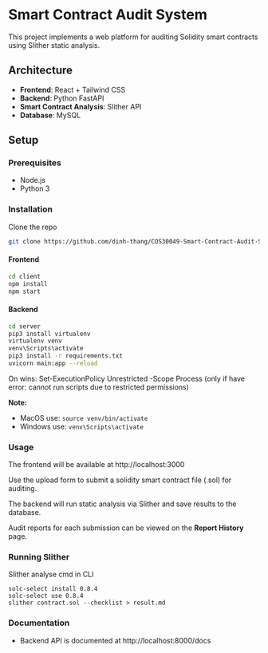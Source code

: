 # Smart Contract Audit System

This project implements a web platform for auditing Solidity smart contracts using Slither static analysis.

## Architecture

- **Frontend**: React + Tailwind CSS
- **Backend**: Python FastAPI
- **Smart Contract Analysis**: Slither API
- **Database**: MySQL

## Setup

### Prerequisites

- Node.js
- Python 3

### Installation

Clone the repo

```bash 
git clone https://github.com/dinh-thang/COS30049-Smart-Contract-Audit-System.git
```

#### Frontend

```bash
cd client
npm install
npm start
```

#### Backend

```bash
cd server
pip3 install virtualenv
virtualenv venv
venv\Scripts\activate
pip3 install -r requirements.txt
uvicorn main:app --reload
```

On wins: Set-ExecutionPolicy Unrestricted -Scope Process (only if have error: cannot run scripts due to restricted permissions)

**Note:** 
- MacOS use: ```source venv/bin/activate```
- Windows use: ```venv\Scripts\activate```


### Usage

The frontend will be available at http://localhost:3000

Use the upload form to submit a solidity smart contract file (.sol) for auditing.

The backend will run static analysis via Slither and save results to the database.

Audit reports for each submission can be viewed on the **Report History** page.

### Running Slither

Slither analyse cmd in CLI

```
solc-select install 0.8.4
solc-select use 0.8.4 
slither contract.sol --checklist > result.md
```

### Documentation

- Backend API is documented at http://localhost:8000/docs
